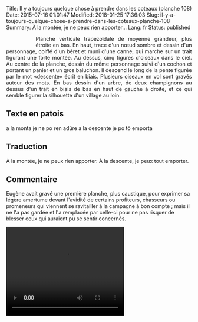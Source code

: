 Title: Il y a toujours quelque chose à prendre dans les coteaux (planche 108)
Date: 2015-07-16 01:01:47
Modified: 2018-01-25 17:36:03
Slug: il-y-a-toujours-quelque-chose-a-prendre-dans-les-coteaux-planche-108
Summary: À la montée,  je ne peux rien apporter...
Lang: fr
Status: published


<figure class="image-block" style="float: left;">
  <img alt="" src="{static}/images/planche_108.png">
  <figcaption style="max-width: 300px"></figcaption>
</figure>


<p style="text-align:justify;">Planche verticale trapézoïdale de moyenne grandeur, plus étroite en bas. En haut, trace d'un nœud sombre et dessin d'un personnage, coiffé d'un béret et muni d'une canne, qui marche sur un trait figurant une forte montée. Au dessus, cinq figures d'oiseaux dans le ciel. Au centre de la planche, dessin du même personnage suivi d'un cochon et portant un panier et un gros baluchon. Il descend le long de la pente figurée par le mot «descente» écrit en biais. Plusieurs oiseaux en vol sont gravés autour des mots. En bas dessin d'un arbre, de deux champignons au dessus d'un trait en biais de bas en haut de gauche à droite, et ce qui semble figurer la silhouette d'un village au loin.</p>

## Texte en patois
a la monta je ne po ren adûre a la descente je po tô emporta

## Traduction
À la montée,  je ne peux rien apporter. À la descente, je peux tout emporter.

## Commentaire
Eugène avait gravé une première planche, plus caustique, pour exprimer sa légère amertume devant l'avidité de certains profiteurs, chasseurs ou promeneurs qui viennent se ravitailler à la campagne à bon compte ; mais il ne l'a pas gardée et l'a remplacée par celle-ci pour ne pas risquer de blesser ceux qui auraient pu se sentir concernés.


<video width="320" height="240" controls>
  <source src="https://d1njpgd0ygatdn.cloudfront.net/video_108.mp4" type="video/mp4">
</video>

